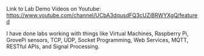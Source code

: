 Link to Lab Demo Videos on Youtube:
https://www.youtube.com/channel/UCbA3dqusdFQ3cUZiBRWYXgQ/featured

I have done labs working with things like Virtual Machines, Raspberry Pi, GrovePi sensors, TCP, UDP, Socket Programming, Web Services, MQTT, RESTful APIs, and Signal Processing.
